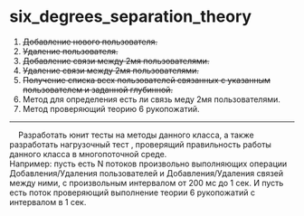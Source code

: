 # six_degrees_separation_theory
1. ~~Добавление нового пользователя.~~
2. ~~Удаление пользователя.~~
3. ~~Добавление связи между 2мя пользователями.~~
4. ~~Удаление связи между 2мя пользователями.~~
5. ~~Получение списка всех пользователей связанных с указанным пользователем и 
заданной глубинной.~~
6. Метод для определения есть ли связь меду 2мя пользователями.
7. Метод проверяющий теорию 6 рукопожатий.
-------------------------------------------------------------------------------
<p>&nbsp;&nbsp;&nbsp;&nbsp;Разработать юнит тесты на методы данного класса, а также разработать нагрузочный
тест , проверящий правильность работы данного класса в многопоточной среде.<br>
Например: пусть есть N потоков произвольно выполняющих операции
Добавления/Удаления пользователей и Добавления/Удаления связей между ними, с
произвольным интервалом от 200 мс до 1 сек. И пусть есть поток проверяющий
выполнение теории 6 рукопожатий с интервалом в 1 сек.</p>
